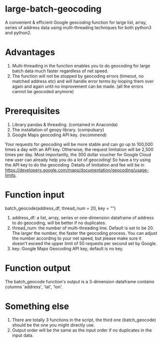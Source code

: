 # large-batch-geocoding
A convenient & efficient Google geocoding function for large list, array, series of address data using multi-threading techniques for both  python3 and python2.

# Advantages
1. Multi-threading in the function enables you to do geocoding for large batch data much faster regardless of net speed.
2. The function will not be stopped by geocoding errors (timeout, no matched address etc) and will handle error terms by looping them over again and again until no improvement can be made. (all the errors cannot be geocoded anymore)

# Prerequisites
1. Library pandas & threading. (contained in Anaconda) 
2. The installation of geopy library. (compulsary)
3. Google Maps geocoding API key. (recommend)

Your requests for geocoding will be more stable and can go up to 100,000 times a day with an API key. Otherwise, the request limitation will be 2,500 times per day. Most importantly, the 300 dollar voucher for Google Cloud new user can already help you do a lot of geocoding! So have a try using the API key to do the geocoding.
Details of limitation and fee will be in https://developers.google.com/maps/documentation/geocoding/usage-limits.

# Function input
batch_geocode(address_df, thread_num = 20, key = "")

1. address_df: a list, array, series or one-dimension dataframe of address to do geocoding, will be better if no duplicates.
2. thread_num: the number of multi-threading line. Default is set to be 20. The larger the number, the faster the geocoding process. You can adjust the number according to your net speed, but please make sure it doesn't exceed the upper limit of 50 requests per second set by Google.
3. key: Google Maps Geocoding API key, default is no key.

# Function output
The batch_geocode function's output is a 3-dimension dataframe contains columns 'address', 'lat', 'lon'.

# Something else
1. There are totally 3 functions in the script, the third one (batch_geocode) should be the one you might directly use.
2. Output order will be the same as the input order if no duplicates in the input data.
